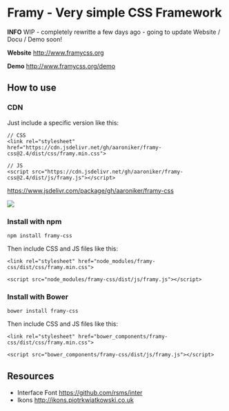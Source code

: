# Framy - Very simple CSS Framework

__INFO__ WIP - completely rewritte a few days ago - going to update Website / Docu / Demo soon!

__Website__ http://www.framycss.org

__Demo__ http://www.framycss.org/demo

## How to use

### CDN

Just include a specific version like this:
```
// CSS
<link rel="stylesheet" href="https://cdn.jsdelivr.net/gh/aaroniker/framy-css@2.4/dist/css/framy.min.css">

// JS
<script src="https://cdn.jsdelivr.net/gh/aaroniker/framy-css@2.4/dist/js/framy.js"></script>
```

https://www.jsdelivr.com/package/gh/aaroniker/framy-css

[![](https://data.jsdelivr.com/v1/package/gh/aaroniker/framy-css/badge)](https://www.jsdelivr.com/package/gh/aaroniker/framy-css)

### Install with npm
```
npm install framy-css
```
Then include CSS and JS files like this:
```
<link rel="stylesheet" href="node_modules/framy-css/dist/css/framy.min.css">

<script src="node_modules/framy-css/dist/js/framy.js"></script>
```

### Install with Bower
```
bower install framy-css
```
Then include CSS and JS files like this:
```
<link rel="stylesheet" href="bower_components/framy-css/dist/css/framy.min.css">

<script src="bower_components/framy-css/dist/js/framy.js"></script>
```

## Resources

* Interface Font https://github.com/rsms/inter
* Ikons http://ikons.piotrkwiatkowski.co.uk
